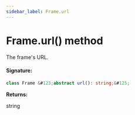 ```yaml
---
sidebar_label: Frame.url
---
```


# Frame.url() method

The frame's URL.

#### Signature:

```typescript
class Frame &#123;abstract url(): string;&#125;
```

**Returns:**

string
